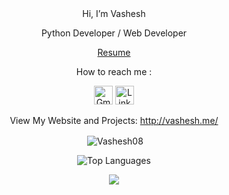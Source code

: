 
 
<div align="center">
 Hi, I’m Vashesh

Python Developer / Web Developer

<a href="http://vashesh.me/resume"  target="_blank" rel="noopener noreferrer"> Resume </a>

 How to reach me :

  <a href="mailto:vashesh2001@gmail.com" target="_blank" rel="noopener noreferrer"><img src="https://vashesh.me/static/Gmail.png" alt="Gmail" style="height:30px;"></a>
  <a href="https://www.linkedin.com/in/vashesh-jogani" target="_blank" rel="noopener noreferrer"><img src="https://vashesh.me/static/Linkedin.png" alt="LinkedIn" style="height:30px;"></a>
  
View My Website and Projects: 
<a href="https://vashesh.me/"  target="_blank" rel="noopener noreferrer"> http://vashesh.me/ </a>

<!--a href="https://personal-portfolio-website-lon7.onrender.com"  target="_blank" rel="noopener noreferrer"> https://personal-portfolio-website-lon7.onrender.com</a


<p><img align="center" src="https://github-readme-stats-liard-nine-45.vercel.app/api/top-langs?username=Vashesh08&show_icons=true&locale=en" alt="Vashesh08" /></p>
![GitHub stats](https://github-readme-stats-liard-nine-45.vercel.app/api?username=Vashesh08&show_icons=true&theme=tokyonight)
![Top Langs](https://github-readme-stats-liard-nine-45.vercel.app/api/top-langs/?username=Vashesh08&theme=tokyonight)
-->

<div align="center">
<p>&nbsp;<img align="center" src="https://github-readme-stats-liard-nine-45.vercel.app/api?username=Vashesh08&show_icons=true&locale=en" alt="Vashesh08" /></p>

<!--p><img align="center" src="https://github-readme-stats-liard-nine-45.vercel.app/?user=Vashesh08&" alt="Vashesh08" /></p-->

<p><img align="center" src="https://github-readme-stats-liard-nine-45.vercel.app/api/top-langs/?username=Vashesh08&" alt="Top Languages"/></p>

![](https://komarev.com/ghpvc/?username=Vashesh08&color=brightgreen&style=flat)

<!---
Vashesh08/Vashesh08 is a ✨ special ✨ repository because its `README.md` (this file) appears on your GitHub profile.
You can click the Preview link to take a look at your changes.
--->
